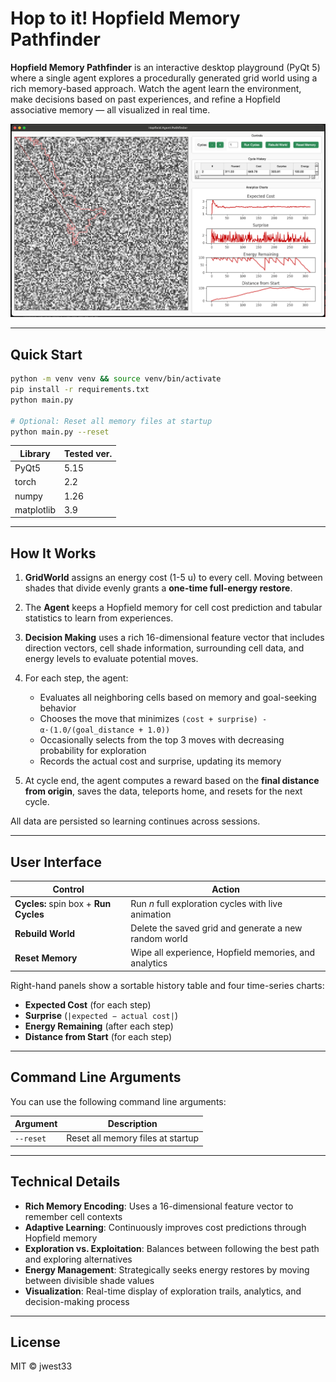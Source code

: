 # Hop to it! Hopfield Memory Pathfinder

**Hopfield Memory Pathfinder** is an interactive desktop playground (PyQt 5) where a single agent explores a procedurally generated grid world using a rich memory-based approach. Watch the agent learn the environment, make decisions based on past experiences, and refine a Hopfield associative memory — all visualized in real time.

![App example](app-example.jpg)

---

## Quick Start

```bash
python -m venv venv && source venv/bin/activate
pip install -r requirements.txt
python main.py

# Optional: Reset all memory files at startup
python main.py --reset
```

| Library    | Tested ver. |
| ---------- | ----------- |
| PyQt5      |  5.15       |
| torch      |  2.2        |
| numpy      |  1.26       |
| matplotlib |  3.9        |

---

## How It Works

1. **GridWorld** assigns an energy cost (1-5 u) to every cell. Moving between shades that divide evenly grants a **one-time full-energy restore**.

2. The **Agent** keeps a Hopfield memory for cell cost prediction and tabular statistics to learn from experiences.

3. **Decision Making** uses a rich 16-dimensional feature vector that includes direction vectors, cell shade information, surrounding cell data, and energy levels to evaluate potential moves.

4. For each step, the agent:
   - Evaluates all neighboring cells based on memory and goal-seeking behavior
   - Chooses the move that minimizes `(cost + surprise) - α·(1.0/(goal_distance + 1.0))`
   - Occasionally selects from the top 3 moves with decreasing probability for exploration
   - Records the actual cost and surprise, updating its memory

5. At cycle end, the agent computes a reward based on the **final distance from origin**, saves the data, teleports home, and resets for the next cycle.

All data are persisted so learning continues across sessions.

---

## User Interface

| Control                               | Action                                                |
| ------------------------------------- | ----------------------------------------------------- |
| **Cycles:** spin box + **Run Cycles** | Run *n* full exploration cycles with live animation   |
| **Rebuild World**                     | Delete the saved grid and generate a new random world |
| **Reset Memory**                      | Wipe all experience, Hopfield memories, and analytics |

Right-hand panels show a sortable history table and four time-series charts:

* **Expected Cost** (for each step)
* **Surprise** (`|expected − actual cost|`)
* **Energy Remaining** (after each step)
* **Distance from Start** (for each step)

---

## Command Line Arguments

You can use the following command line arguments:

| Argument      | Description                             |
| ------------- | --------------------------------------- |
| `--reset`     | Reset all memory files at startup       |

---

## Technical Details

- **Rich Memory Encoding**: Uses a 16-dimensional feature vector to remember cell contexts
- **Adaptive Learning**: Continuously improves cost predictions through Hopfield memory
- **Exploration vs. Exploitation**: Balances between following the best path and exploring alternatives
- **Energy Management**: Strategically seeks energy restores by moving between divisible shade values
- **Visualization**: Real-time display of exploration trails, analytics, and decision-making process

---

## License

MIT © jwest33
